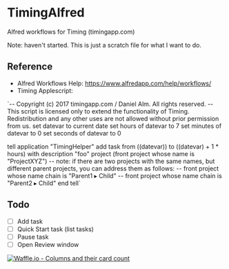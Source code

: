 # TimingAlfred
Alfred workflows for Timing (timingapp.com)

Note: haven't started. This is just a scratch file for what I want to do.

## Reference

* Alfred Workflows Help: https://www.alfredapp.com/help/workflows/
* Timing Applescript: 

`-- Copyright (c) 2017 timingapp.com / Daniel Alm. All rights reserved.
-- This script is licensed only to extend the functionality of Timing. Redistribution and any other uses are not allowed without prior permission from us.
set datevar to current date
set hours of datevar to 7
set minutes of datevar to 0
set seconds of datevar to 0

tell application "TimingHelper"
	add task from ((datevar)) to ((datevar) + 1 * hours) with description "foo" project (front project whose name is "ProjectXYZ")
    -- note: if there are two projects with the same names, but different parent projects, you can address them as follows:
    -- front project whose name chain is "Parent1 ▸ Child"
    -- front project whose name chain is "Parent2 ▸ Child"
end tell`

## Todo

- [ ] Add task
- [ ] Quick Start task (list tasks)
- [ ] Pause task
- [ ] Open Review window

[![Waffle.io - Columns and their card count](https://badge.waffle.io/lisaross/TimingAlfred.svg?columns=all)](https://waffle.io/lisaross/TimingAlfred)
